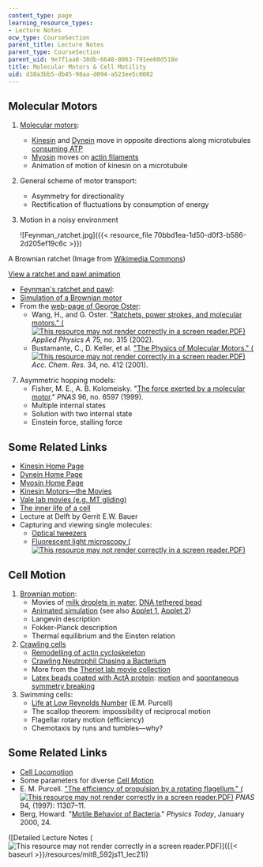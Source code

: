 ```yaml
---
content_type: page
learning_resource_types:
- Lecture Notes
ocw_type: CourseSection
parent_title: Lecture Notes
parent_type: CourseSection
parent_uid: 9e7f1aa8-38db-6648-8063-791ee60d518e
title: Molecular Motors & Cell Motility
uid: d38a3bb5-db45-98aa-d094-a523ee5c0002
---
```


Molecular Motors
----------------

1.  [Molecular motors](http://en.wikipedia.org/wiki/Molecular_motors):
    *   [Kinesin](http://en.wikipedia.org/wiki/Kinesin) and [Dynein](http://en.wikipedia.org/wiki/Dynein) move in opposite directions along microtubules [consuming ATP](http://en.wikipedia.org/wiki/Adenosine_triphosphate)
    *   [Myosin](http://en.wikipedia.org/wiki/Myosin) moves on [actin filaments](http://web.archive.org/web/20170127130248/http://www.rpi.edu/dept/bcbp/molbiochem/MBWeb/mb2/part1/actin.htm)
    *   Animation of motion of kinesin on a microtubule
2.  General scheme of motor transport:
    *   Asymmetry for directionality
    *   Rectification of fluctuations by consumption of energy
3.  Motion in a noisy environment  
    
    ![Feynman_ratchet.jpg]({{< resource_file 70bbd1ea-1d50-d0f3-b586-2d205ef19c6c >}})                                             
    

A Brownian ratchet (Image from [Wikimedia Commons](http://en.wikipedia.org/wiki/Brownian_ratchet))

[View a ratchet and pawl animation](http://www.physik.uni-augsburg.de/theo1/hanggi/ratchetanim.gif)

*   [Feynman's ratchet and pawl](http://en.wikipedia.org/wiki/Brownian_ratchet):
*   [Simulation of a Brownian motor](http://www.elmer.unibas.ch/bm/index.html)
*   From the [web-page of George Oster](http://www.cnr.berkeley.edu/%7Egoster/home.html):
    *   Wang, H., and G. Oster. ["Ratchets, power strokes, and molecular motors." (![This resource may not render correctly in a screen reader.](/images/inacessible.gif)PDF)](https://nature.berkeley.edu/osterlab/wp-content/uploads/2015/02/Ratchet.pdf) _Applied Physics A_ 75, no. 315 (2002).
    *   Bustamante, C., D. Keller, et al. ["The Physics of Molecular Motors." (![This resource may not render correctly in a screen reader.](/images/inacessible.gif)PDF)](https://pubs.acs.org/doi/pdf/10.1021/ar0001719?rand=guxjvfkd) _Acc. Chem. Res._ 34, no. 412 (2001).

7.  Asymmetric hopping models:
    *   Fisher, M. E., A. B. Kolomeisky. "[The force exerted by a molecular motor](http://www.pnas.org/cgi/content/abstract/96/12/6597?)." _PNAS_ 96, no. 6597 (1999).
    *   Multiple internal states
    *   Solution with two internal state
    *   Einstein force, stalling force

Some Related Links
------------------

*   [Kinesin Home Page](https://sites.duke.edu/kinesin/)
*   [Dynein Home Page](http://www.dynein.leeds.ac.uk/)
*   [Myosin Home Page](https://en.wikipedia.org/wiki/Myosin)
*   [Kinesin Motors—the Movies](https://sites.duke.edu/kinesin/kinesin-motors-movies/)
*   [Vale lab movies (e.g. MT gliding)](http://valelab.ucsf.edu/)
*   [The inner life of a cell](http://www.studiodaily.com/main/technique/tprojects/6850.html)
*   Lecture at Delft by Gerrit E.W. Bauer 
*   Capturing and viewing single molecules:
    *   [Optical tweezers](https://blocklab.stanford.edu/optical_tweezers.html)
    *   [Fluorescent light microscopy (![This resource may not render correctly in a screen reader.](/images/inacessible.gif)PDF)](http://www.fluorescence-foundation.org/lectures/genova2007/lecture6.pdf)

Cell Motion
-----------

1.  [Brownian motion](http://www.mit.edu/%7Ekardar/research/seminars/motility/BBrownian.html): 
    *   Movies of [milk droplets in water](http://www.microscopy-uk.org.uk/dww/home/hombrown.htm), [DNA tethered bead](http://www.bio.brandeis.edu/%7Egelles/movies_stall.html)
    *   [Animated simulation](http://www.mat.ucsb.edu/%7Eb.sturm/BrownSound/) (see also [Applet 1](http://galileoandeinstein.physics.virginia.edu/more_stuff/Applets/Brownian/brownian.html), [Applet 2](http://www.ms.uky.edu/%7Emai/java/stat/brmo.html))
    *   Langevin description
    *   Fokker-Planck description
    *   Thermal equilibrium and the Einsten relation
2.  [Crawling cells](http://www.mit.edu/%7Ekardar/research/seminars/motility/BCellMotility.html)
    *   [Remodelling of actin cycloskeleton](http://www.ncbi.nlm.nih.gov/pmc/articles/PMC3500527/)
    *   [Crawling Neutrophil Chasing a Bacterium](http://earthsky.org/human-world/crawling-neutrophil-chasing-a-bacterium)
    *   More from the [Theriot lab movie collection](https://www.merlot.org/merlot/viewMaterial.htm?id=79706)
    *   [Latex beads coated with ActA protein](http://web.mit.edu/biophysics/movies.html): [motion](http://web.mit.edu/biophysics/movies/bead2.mov) and [spontaneous symmetry breaking](http://web.mit.edu/biophysics/movies/bead4.mov)
3.  Swimming cells:
    *   [Life at Low Reynolds Number](http://dx.doi.org/10.1119/1.10903) (E.M. Purcell)
    *   The scallop theorem: impossibility of reciprocal motion
    *   Flagellar rotary motion (efficiency)
    *   Chemotaxis by runs and tumbles—why?

Some Related Links
------------------

*   [Cell Locomotion](http://www.bms.ed.ac.uk/research/others/smaciver/Cell%20biol.topics/Cell_Locomotion.htm)
*   Some parameters for diverse [Cell Motion](http://www.math.ubc.ca/%7Eais/website/status/movements.html)
*   E. M. Purcell. ["The efficiency of propulsion by a rotating flagellum." (![This resource may not render correctly in a screen reader.](/images/inacessible.gif)PDF)](http://www.pnas.org/content/94/21/11307.full.pdf) _PNAS_ 94, (1997): 11307–11.
*   Berg, Howard. "[Motile Behavior of Bacteria](https://doi.org/10.1063/1.882934)." _Physics Today_, January 2000, 24.

([Detailed Lecture Notes (![This resource may not render correctly in a screen reader.](/images/inacessible.gif)PDF)]({{< baseurl >}}/resources/mit8_592js11_lec21))